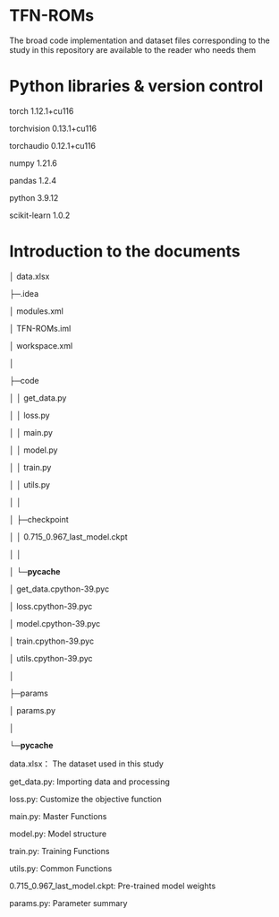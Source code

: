 # TFN-ROMs
The broad code implementation and dataset files corresponding to the study in this repository are available to the reader who needs them

# Python libraries & version control
torch                     1.12.1+cu116

torchvision               0.13.1+cu116

torchaudio                0.12.1+cu116

numpy                     1.21.6

pandas                    1.2.4

python                    3.9.12

scikit-learn              1.0.2

# Introduction to the documents
│  data.xlsx  

├─.idea  

│      modules.xml  

│      TFN-ROMs.iml  

│      workspace.xml  

│   

├─code   


│  │  get_data.py

│  │  loss.py

│  │  main.py

│  │  model.py

│  │  train.py

│  │  utils.py

│  │  

│  ├─checkpoint

│  │      0.715_0.967_last_model.ckpt

│  │   

│  └─__pycache__

│          get_data.cpython-39.pyc

│          loss.cpython-39.pyc

│          model.cpython-39.pyc

│          train.cpython-39.pyc

│          utils.cpython-39.pyc

│          

├─params

│      params.py

│      

└─__pycache__

data.xlsx： The dataset used in this study

get_data.py: Importing data and processing

loss.py: Customize the objective function

main.py: Master Functions

model.py: Model structure

train.py: Training Functions

utils.py: Common Functions

0.715_0.967_last_model.ckpt: Pre-trained model weights

params.py: Parameter summary
